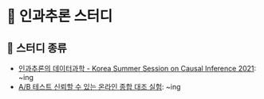 # 🤔 인과추론 스터디

## 📖 스터디 종류
- [인과추론의 데이터과학 - Korea Summer Session on Causal Inference 2021](https://github.com/Casual-Inference-Study/Korea-Summer-Session-on-Causal-Inference-2021): ~ing
- [A/B 테스트 신뢰할 수 있는 온라인 종합 대조 실험](https://github.com/Causal-Inference-Study/A_Practical_Guide_to_AB_Testing): ~ing


